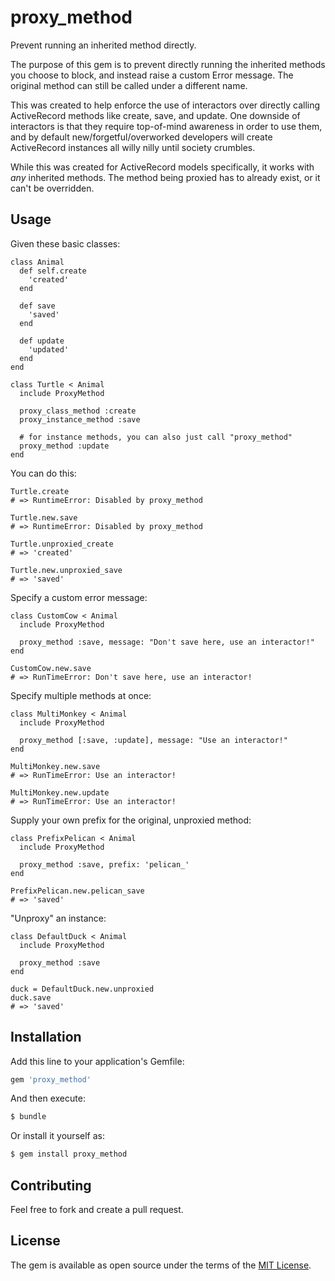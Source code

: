 # proxy_method

Prevent running an inherited method directly.

The purpose of this gem is to prevent directly running the inherited
methods you choose to block, and instead raise a custom Error message.
The original method can still be called under a different name.

This was created to help enforce the use of interactors over directly
calling ActiveRecord methods like create, save, and update. One downside
of interactors is that they require top-of-mind awareness in order to use
them, and by default new/forgetful/overworked developers will create
ActiveRecord instances all willy nilly until society crumbles.

While this was created for ActiveRecord models specifically, it works
with *any* inherited methods. The method being proxied has to already
exist, or it can't be overridden.

## Usage

Given these basic classes:

    class Animal
      def self.create
        'created'
      end
    
      def save
        'saved'
      end
      
      def update
        'updated'
      end
    end
    
    class Turtle < Animal
      include ProxyMethod
    
      proxy_class_method :create
      proxy_instance_method :save
      
      # for instance methods, you can also just call "proxy_method"
      proxy_method :update
    end

You can do this:

    Turtle.create
    # => RuntimeError: Disabled by proxy_method
    
    Turtle.new.save
    # => RuntimeError: Disabled by proxy_method
    
    Turtle.unproxied_create
    # => 'created'
    
    Turtle.new.unproxied_save
    # => 'saved'

Specify a custom error message:

    class CustomCow < Animal
      include ProxyMethod
      
      proxy_method :save, message: "Don't save here, use an interactor!"
    end
    
    CustomCow.new.save
    # => RunTimeError: Don't save here, use an interactor!

Specify multiple methods at once:

    class MultiMonkey < Animal
      include ProxyMethod
      
      proxy_method [:save, :update], message: "Use an interactor!"
    end
    
    MultiMonkey.new.save
    # => RunTimeError: Use an interactor!
    
    MultiMonkey.new.update
    # => RunTimeError: Use an interactor!    

Supply your own prefix for the original, unproxied method:

    class PrefixPelican < Animal
      include ProxyMethod
      
      proxy_method :save, prefix: 'pelican_'
    end
    
    PrefixPelican.new.pelican_save
    # => 'saved'

"Unproxy" an instance:

    class DefaultDuck < Animal
      include ProxyMethod
      
      proxy_method :save
    end
    
    duck = DefaultDuck.new.unproxied
    duck.save
    # => 'saved'

## Installation
Add this line to your application's Gemfile:

```ruby
gem 'proxy_method'
```

And then execute:
```bash
$ bundle
```

Or install it yourself as:
```bash
$ gem install proxy_method
```

## Contributing
Feel free to fork and create a pull request. 

## License
The gem is available as open source under the terms of the [MIT License](https://opensource.org/licenses/MIT).
